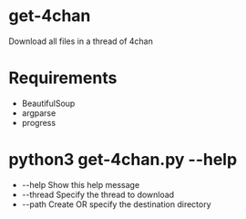 # get-4chan
Download all files in a thread of 4chan

# Requirements

- BeautifulSoup
- argparse
- progress

# python3 get-4chan.py --help

-  --help    Show this help message
-  --thread  Specify the thread to download
-  --path    Create OR specify the destination directory


